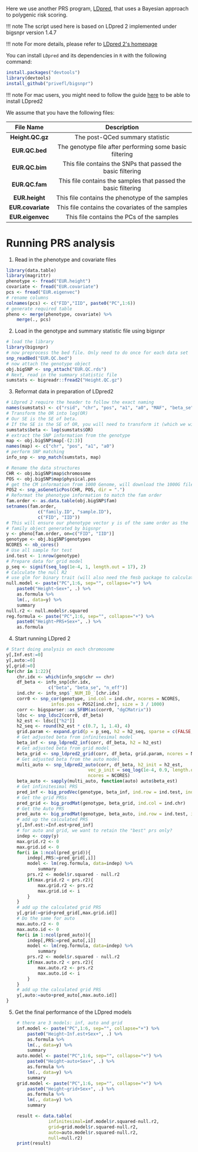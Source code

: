 Here we use another PRS program, [LDpred](https://github.com/bvilhjal/ldpred), that uses a Bayesian approach to polygenic risk scoring.


!!! note
    The script used here is based on LDpred 2 implemented under bigsnpr version 1.4.7

!!! note
    For more details, please refer to [LDpred 2's homepage](https://privefl.github.io/bigsnpr/articles/LDpred2.html)

You can install `LDpred` and its dependencies in `R` with the following command:

```R
install.packages("devtools")
library(devtools)
install_github("privefl/bigsnpr")
```

!!! note
    For mac users, you might need to follow the guide [here](https://thecoatlessprofessor.com/programming/cpp/openmp-in-r-on-os-x/) to be able to install LDpred2


We assume that you have the following files:

|File Name | Description|
|:-:|:-:|
|**Height.QC.gz**| The post-QCed summary statistic |
|**EUR.QC.bed**| The genotype file after performing some basic filtering |
|**EUR.QC.bim**| This file contains the SNPs that passed the basic filtering |
|**EUR.QC.fam**| This file contains the samples that passed the basic filtering |
|**EUR.height**| This file contains the phenotype of the samples |
|**EUR.covariate**| This file contains the covariates of the samples |
|**EUR.eigenvec**| This file contains the PCs of the samples |


# Running PRS analysis

1. Read in the phenotype and covariate files
```R
library(data.table)
library(magrittr)
phenotype <- fread("EUR.height")
covariate <- fread("EUR.covariate")
pcs <- fread("EUR.eigenvec")
# rename columns
colnames(pcs) <- c("FID","IID", paste0("PC",1:6))
# generate required table
pheno <- merge(phenotype, covariate) %>%
    merge(., pcs)
``` 
2. Load in the genotype and summary statistic file using bigsnpr
``` R
# load the library
library(bigsnpr)
# now preprocess the bed file. Only need to do once for each data set
snp_readBed("EUR.QC.bed")
# now attach the genotype object
obj.bigSNP <- snp_attach("EUR.QC.rds")
# Next, read in the summary statistic file
sumstats <- bigreadr::fread2("Height.QC.gz")
```

3. Reformat data in preparation of LDpred2
```R
# LDpred 2 require the header to follow the exact naming
names(sumstats) <- c("rsid", "chr", "pos", "a1", "a0", "MAF", "beta_se", "p", "n_eff", "INFO", "OR")
# Transform the OR into log(OR)
# Our SE is the SE of beta. 
# If the SE is the SE of OR, you will need to transform it (which we will not go into)
sumstats$beta <- log(sumstats$OR)
# extract the SNP information from the genotype
map <- obj.bigSNP$map[-(2:3)]
names(map) <- c("chr", "pos", "a1", "a0")
# perform SNP matching
info_snp <- snp_match(sumstats, map)

# Rename the data structures
CHR <- obj.bigSNP$map$chromosome
POS <- obj.bigSNP$map$physical.pos
# get the CM information from 1000 Genome, will download the 1000G file
POS2 <- snp_asGeneticPos(CHR, POS, dir = ".")
# Reformat the phenotype information to match the fam order
fam.order <- as.data.table(obj.bigSNP$fam)
setnames(fam.order, 
            c("family.ID", "sample.ID"), 
            c("FID", "IID"))
# This will ensure our phenotype vector y is of the same order as the 
# family object generated by bigsnpr
y <- pheno[fam.order, on=c("FID", "IID")]
genotype <- obj.bigSNP$genotypes
NCORES <- nb_cores()
# Use all sample for test
ind.test <- 1:nrow(genotype)
# Prepare data for grid model
p_seq <- signif(seq_log(1e-4, 1, length.out = 17), 2)
# Calculate the null R2
# use glm for binary trait (will also need the fmsb package to calculate the pseudo R2)
null.model <- paste("PC",1:6, sep="", collapse="+") %>% 
    paste0("Height~Sex+", .) %>%
    as.formula %>%
    lm(., data=y) %>%
    summary
null.r2 <- null.model$r.squared
reg.formula <- paste("PC",1:6, sep="", collapse="+") %>% 
    paste0("Height~PRS+Sex+", .) %>% 
    as.formula

```

4. Start running LDpred 2
```R
# Start doing analysis on each chromosome
y[,Inf.est:=0]
y[,auto:=0]
y[,grid:=0]
for(chr in 1:22){
    chr.idx <- which(info_snp$chr == chr)
    df_beta <- info_snp[chr.idx, 
                c("beta", "beta_se", "n_eff")]
    ind.chr <- info_snp$`_NUM_ID_`[chr.idx]
    corr0 <- snp_cor(genotype, ind.col = ind.chr, ncores = NCORES,
                 infos.pos = POS2[ind.chr], size = 3 / 1000)
    corr <- bigsparser::as_SFBM(as(corr0, "dgCMatrix"))
    ldsc <- snp_ldsc2(corr0, df_beta)
    h2_est <- ldsc[["h2"]]
    h2_seq <- round(h2_est * c(0.7, 1, 1.4), 4)
    grid.param <- expand.grid(p = p_seq, h2 = h2_seq, sparse = c(FALSE, TRUE))
    # Get adjusted beta from infinitesimal model
    beta_inf <- snp_ldpred2_inf(corr, df_beta, h2 = h2_est)
    # Get adjusted beta from grid model
    beta_grid <- snp_ldpred2_grid(corr, df_beta, grid.param, ncores = NCORES)
    # Get adjusted beta from the auto model
    multi_auto <- snp_ldpred2_auto(corr, df_beta, h2_init = h2_est,
                               vec_p_init = seq_log(1e-4, 0.9, length.out = NCORES),
                               ncores = NCORES)
    beta_auto <- sapply(multi_auto, function(auto) auto$beta_est)
    # Get infinitesimal PRS
    pred_inf <- big_prodVec(genotype, beta_inf, ind.row = ind.test, ind.col = ind.chr)
    # Get the grid PRSs
    pred_grid <- big_prodMat(genotype, beta_grid, ind.col = ind.chr)
    # Get the Auto PRS
    pred_auto <- big_prodMat(genotype, beta_auto, ind.row = ind.test, ind.col = ind.chr)
    # add up the calculated PRS
    y[,Inf.est:=Inf.est+pred_inf]
    # for auto and grid, we want to retain the "best" prs only?
    indep <- copy(y) 
    max.grid.r2 <- 0
    max.grid.id <- 0
    for(i in 1:ncol(pred_grid)){
        indep[,PRS:=pred_grid[,i]]
        model <- lm(reg.formula, data=indep) %>%
            summary
        prs.r2 <- model$r.squared - null.r2
        if(max.grid.r2 < prs.r2){
            max.grid.r2 <- prs.r2
            max.grid.id <- i
        }
    }
    # add up the calculated grid PRS
    y[,grid:=grid+pred_grid[,max.grid.id]]
    # Do the same for auto
    max.auto.r2 <- 0
    max.auto.id <- 0
    for(i in 1:ncol(pred_auto)){
        indep[,PRS:=pred_auto[,i]]
        model <- lm(reg.formula, data=indep) %>%
            summary
        prs.r2 <- model$r.squared - null.r2
        if(max.auto.r2 < prs.r2){
            max.auto.r2 <- prs.r2
            max.auto.id <- i
        }
    }
    # add up the calculated grid PRS
    y[,auto:=auto+pred_auto[,max.auto.id]]
}
```

5. Get the final performance of the LDpred models
```R
    # there are 3 models: inf, auto and grid
    inf.model <- paste("PC",1:6, sep="", collapse="+") %>% 
        paste0("Height~Inf.est+Sex+", .) %>% 
        as.formula %>%
        lm(., data=y) %>%
        summary
    auto.model <- paste("PC",1:6, sep="", collapse="+") %>% 
        paste0("Height~auto+Sex+", .) %>% 
        as.formula %>%
        lm(., data=y) %>%
        summary
    grid.model <- paste("PC",1:6, sep="", collapse="+") %>% 
        paste0("Height~grid+Sex+", .) %>% 
        as.formula %>%
        lm(., data=y) %>%
        summary

    result <- data.table(   
                infinitesimal=inf.model$r.squared-null.r2,
                grid=grid.model$r.squared-null.r2,
                auto=auto.model$r.squared-null.r2,
                null=null.r2)
    print(result)
```
